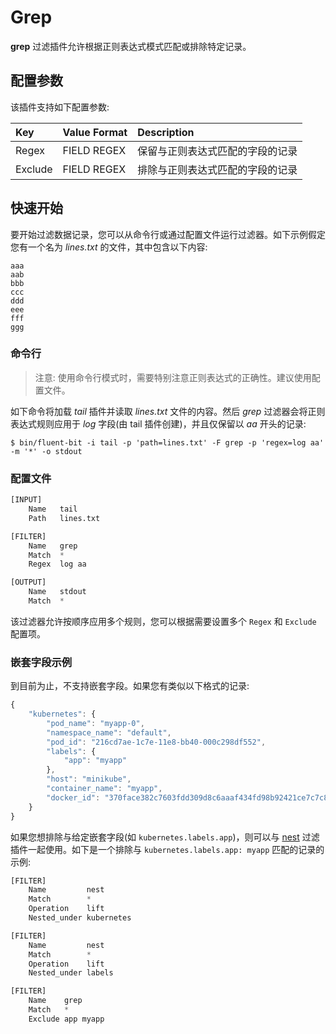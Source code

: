 # Grep

**grep** 过滤插件允许根据正则表达式模式匹配或排除特定记录。

## 配置参数 <a id="configuration-parameters"></a>

该插件支持如下配置参数:

| Key | Value Format | Description |
| :--- | :--- | :--- |
| Regex | FIELD REGEX | 保留与正则表达式匹配的字段的记录 |
| Exclude | FIELD REGEX | 排除与正则表达式匹配的字段的记录 |

## 快速开始 <a id="getting-started"></a>

要开始过滤数据记录，您可以从命令行或通过配置文件运行过滤器。如下示例假定您有一个名为 _lines.txt_ 的文件，其中包含以下内容:

```text
aaa
aab
bbb
ccc
ddd
eee
fff
ggg
```

### 命令行 <a id="command-line"></a>

> 注意: 使用命令行模式时，需要特别注意正则表达式的正确性。建议使用配置文件。

如下命令将加载 _tail_ 插件并读取 _lines.txt_ 文件的内容。然后 _grep_ 过滤器会将正则表达式规则应用于 _log_ 字段\(由 tail 插件创建\)，并且仅保留以 _aa_ 开头的记录:

```text
$ bin/fluent-bit -i tail -p 'path=lines.txt' -F grep -p 'regex=log aa' -m '*' -o stdout
```

### 配置文件 <a id="configuration-file"></a>

```python
[INPUT]
    Name   tail
    Path   lines.txt

[FILTER]
    Name   grep
    Match  *
    Regex  log aa

[OUTPUT]
    Name   stdout
    Match  *
```

该过滤器允许按顺序应用多个规则，您可以根据需要设置多个 `Regex` 和 `Exclude` 配置项。

### 嵌套字段示例 <a id="nested-fields-example"></a>

到目前为止，不支持嵌套字段。如果您有类似以下格式的记录:

```javascript
{
    "kubernetes": {
        "pod_name": "myapp-0",
        "namespace_name": "default",
        "pod_id": "216cd7ae-1c7e-11e8-bb40-000c298df552",
        "labels": {
            "app": "myapp"
        },
        "host": "minikube",
        "container_name": "myapp",
        "docker_id": "370face382c7603fdd309d8c6aaaf434fd98b92421ce7c7c8aafe7697d4aa362"
    }
}
```

如果您想排除与给定嵌套字段\(如 `kubernetes.labels.app`\)，则可以与 [nest](nest.md) 过滤插件一起使用。如下是一个排除与 `kubernetes.labels.app: myapp` 匹配的记录的示例:

```python
[FILTER]
    Name         nest
    Match        *
    Operation    lift
    Nested_under kubernetes

[FILTER]
    Name         nest
    Match        *
    Operation    lift
    Nested_under labels

[FILTER]
    Name    grep
    Match   *
    Exclude app myapp
```

